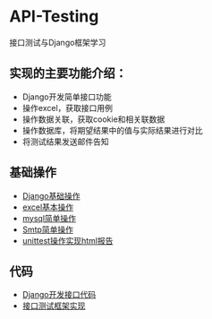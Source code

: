 # API-Testing
接口测试与Django框架学习
## 实现的主要功能介绍：
+ Django开发简单接口功能
+ 操作excel，获取接口用例
+ 操作数据关联，获取cookie和相关联数据
+ 操作数据库，将期望结果中的值与实际结果进行对比
+ 将测试结果发送邮件告知

## 基础操作
+ [Django基础操作](./notes/Django框架.md)
+ [excel基本操作](./notes/操作excel表格数据.md)
+ [mysql简单操作](./notes/Mysql简单操作.md)
+ [Smtp简单操作](./notes/SMTP.md)
+ [unittest操作实现html报告](./notes/unittest.md)

## 代码
+ [Django开发接口代码](./Imooc)
+ [接口测试框架实现](./Interface)



